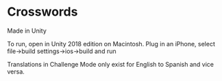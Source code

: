 # Crosswords
Made in Unity

To run, open in Unity 2018 edition on Macintosh. Plug in an iPhone, select file->build settings->ios->build and run

Translations in Challenge Mode only exist for English to Spanish and vice versa.
